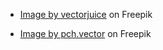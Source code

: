- [Image by vectorjuice](https://www.freepik.com/free-vector/packaged-software-abstract-concept-illustration_12291248.htm#query=features&position=0&from_view=search&track=sph) on Freepik

- [Image by pch.vector](https://www.freepik.com/free-vector/business-team-climbing-giant-handshake-with-support-leader_18733161.htm#query=Support&position=19&from_view=search&track=sph) on Freepik

